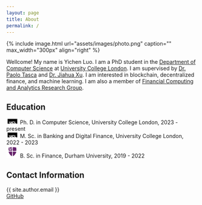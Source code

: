 ```yaml
---
layout: page
title: About
permalink: /
---
```


{% include image.html url="assets/images/photo.png" caption="" max_width="300px" align="right" %}

Wellcome! My name is Yichen Luo. I am a PhD student in the [Department of Computer Science](https://www.ucl.ac.uk/computer-science/ucl-computer-science) at [University College London](https://www.ucl.ac.uk/). I am supervised by [Dr. Paolo Tasca](https://www.paolotasca.com/) and [Dr. Jiahua Xu](https://jiahua-xu.com/). I am interested in blockchain, decentralized finance, and machine learning. I am also a member of [Financial Computing and Analytics Research Group](https://www.ucl.ac.uk/computer-science/research/research-groups/financial-computing-and-analytics).

<h2> Education </h2>
<img src="assets/images/ucl.png" alt="ucl-icon-1" height="16" width="32"> Ph. D. in Computer Science, University College London, 2023 - present <br />
<img src="assets/images/ucl.png" alt="ucl-icon-2" height="16" width="32"> M. Sc. in Banking and Digital Finance, University College London, 2022 - 2023 <br />
<img src="assets/images/durham.png" alt="durham-icon" height="32" width="32"> B. Sc. in Finance, Durham University, 2019 - 2022 <br />


<h2> Contact Information </h2>
<i class="fa-solid fa-envelope"></i>  {{ site.author.email }}<br />
<i class="fa-brands fa-square-github fa-lg"></i><a href="https://github.com/{{ site.author.github_username }}"> GitHub</a> <br />
